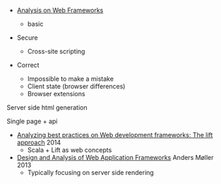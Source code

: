 

* [Analysis on Web Frameworks](https://iopscience.iop.org/article/10.1088/1742-6596/1362/1/012114/pdf)
    * basic


* Secure
    * Cross-site scripting
* Correct
    * Impossible to make a mistake
    * Client state (browser differences)
    * Browser extensions

Server side html generation

Single page + api


* [Analyzing best practices on Web development frameworks: The lift approach](https://www.sciencedirect.com/science/article/pii/S0167642314005735) 2014
    * Scala + Lift as web concepts
* [Design and Analysis of Web Application Frameworks](https://pure.au.dk/portal/files/54599671/PH.D_dissertation_Mathias_Schwarz.pdf) Anders Møller 2013
    * Typically focusing on server side rendering